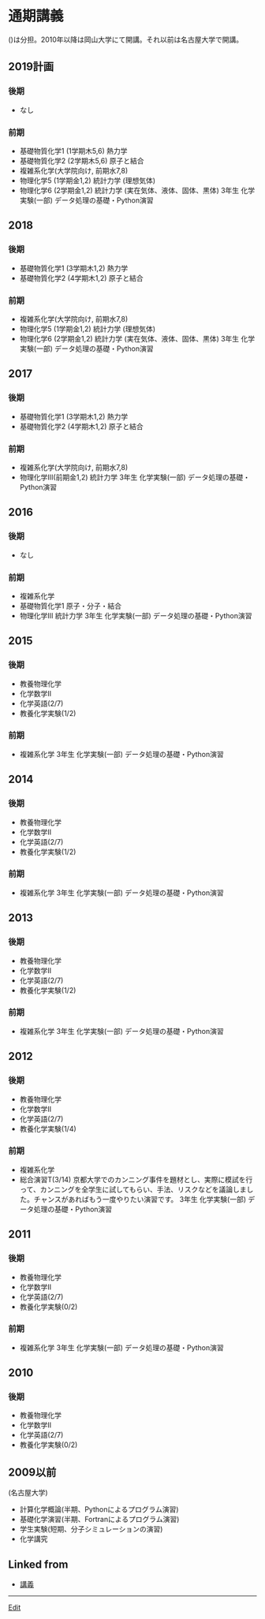 # 通期講義

()は分担。2010年以降は岡山大学にて開講。それ以前は名古屋大学で開講。



## 2019計画

### 後期


* なし

### 前期


* 基礎物質化学1 (1学期木5,6) 熱力学
* 基礎物質化学2 (2学期木5,6) 原子と結合
* 複雑系化学(大学院向け, 前期水7,8)
* 物理化学5 (1学期金1,2) 統計力学 (理想気体)
* 物理化学6 (2学期金1,2) 統計力学 (実在気体、液体、固体、黒体)
3年生 化学実験(一部) データ処理の基礎・Python演習



## 2018

### 後期


* 基礎物質化学1 (3学期木1,2) 熱力学
* 基礎物質化学2 (4学期木1,2) 原子と結合

### 前期


* 複雑系化学(大学院向け, 前期水7,8)
* 物理化学5 (1学期金1,2) 統計力学 (理想気体)
* 物理化学6 (2学期金1,2) 統計力学 (実在気体、液体、固体、黒体)
3年生 化学実験(一部) データ処理の基礎・Python演習



## 2017

### 後期


* 基礎物質化学1 (3学期木1,2) 熱力学
* 基礎物質化学2 (4学期木1,2) 原子と結合

### 前期


* 複雑系化学(大学院向け, 前期水7,8)
* 物理化学III(前期金1,2) 統計力学
3年生 化学実験(一部) データ処理の基礎・Python演習



## 2016

### 後期


* なし

### 前期


* 複雑系化学
* 基礎物質化学1 原子・分子・結合
* 物理化学III 統計力学
3年生 化学実験(一部) データ処理の基礎・Python演習



## 2015

### 後期


* 教養物理化学
* 化学数学II
* 化学英語(2/7)
* 教養化学実験(1/2)

### 前期


* 複雑系化学
3年生 化学実験(一部) データ処理の基礎・Python演習



## 2014

### 後期


* 教養物理化学
* 化学数学II
* 化学英語(2/7)
* 教養化学実験(1/2)

### 前期


* 複雑系化学
3年生 化学実験(一部) データ処理の基礎・Python演習



## 2013

### 後期


* 教養物理化学
* 化学数学II
* 化学英語(2/7)
* 教養化学実験(1/2)

### 前期


* 複雑系化学
3年生 化学実験(一部) データ処理の基礎・Python演習



## 2012

### 後期


* 教養物理化学
* 化学数学II
* 化学英語(2/7)
* 教養化学実験(1/4)

### 前期


* 複雑系化学
* 総合演習T(3/14) 京都大学でのカンニング事件を題材とし、実際に模試を行って、カンニングを全学生に試してもらい、手法、リスクなどを議論しました。チャンスがあればもう一度やりたい演習です。
3年生 化学実験(一部) データ処理の基礎・Python演習



## 2011

### 後期


* 教養物理化学
* 化学数学II
* 化学英語(2/7)
* 教養化学実験(0/2)

### 前期


* 複雑系化学
3年生 化学実験(一部) データ処理の基礎・Python演習



## 2010

### 後期


* 教養物理化学
* 化学数学II
* 化学英語(2/7)
* 教養化学実験(0/2)



## 2009以前

(名古屋大学)


* 計算化学概論(半期、Pythonによるプログラム演習)
* 基礎化学演習(半期、Fortranによるプログラム演習)
* 学生実験(短期、分子シミュレーションの演習)
* 化学講究



## Linked from

* [講義](講義.md)


----
[Edit](https://github.com/vitroid/vitroid.github.io/blob/master/MD/通期講義.md)
